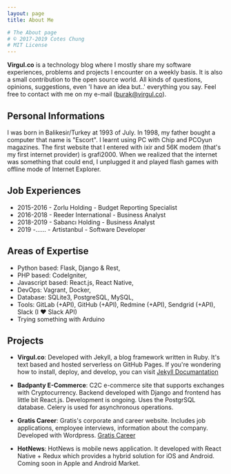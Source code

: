 ```yaml
---
layout: page
title: About Me

# The About page
# © 2017-2019 Cotes Chung
# MIT License
---
```


**Virgul.co** is a technology blog where I mostly share my software experiences, problems and projects I encounter on a weekly basis.
It is also a small contribution to the open source world. All kinds of questions, opinions, suggestions, even 'I have an idea but..' everything you say.
Feel free to contact with me on my e-mail (burak@virgul.co).


## Personal Informations
I was born in Balikesir/Turkey at 1993 of July. In 1998, my father bought a computer that name is "Escort". I learnt using PC with Chip and PCOyun magazines.
The first website that I entered with ixir and 56K modem (that's my first internet provider) is grafi2000. When we realized that the internet was something that could end, I unplugged it and played flash games with offline mode of Internet Explorer.


## Job Experiences
- 2015-2016 - Zorlu Holding - Budget Reporting Specialist
- 2016-2018 - Reeder International - Business Analyst
- 2018-2019 - Sabancı Holding - Business Analyst
- 2019 -...... - Artistanbul - Software Developer


## Areas of Expertise
- Python based: Flask, Django & Rest,
- PHP based: CodeIgniter,
- Javascript based: React.js, React Native,
- DevOps: Vagrant, Docker,
- Database: SQLite3, PostgreSQL, MySQL,
- Tools: GitLab (+API), GitHub (+API), Redmine (+API), Sendgrid (+API), Slack (I ❤ Slack API)
- Trying something with Arduino


## Projects
- **Virgul.co**: Developed with Jekyll, a blog framework written in Ruby. It's text based and hosted serverless on GitHub Pages.
If you're wondering how to install, deploy, and develop, you can visit [Jekyll Documantation](https://jekyllrb.com/) 

- **Badpanty E-Commerce**: C2C e-commerce site that supports exchanges with Cryptocurrency. Backend developed with Django and frontend has little bit React.js. Development is ongoing. Uses the PostgrSQL database. Celery is used for asynchronous operations.

- **Gratis Career**: Gratis's corporate and career website. Includes job applications, employee interviews, information about the company.
Developed with Wordpress. [Gratis Career](https://www.gratis.com/kariyer)

- **HotNews**: HotNews is mobile news application. It developed with React Native + Redux which provides a hybrid solution for iOS and Android. Coming soon in Apple and Android Market.